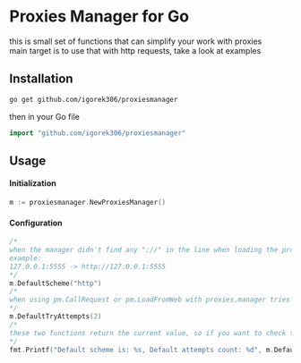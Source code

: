 # Proxies Manager for Go
 this is small set of functions that can simplify your work with proxies  
 main target is to use that with http requests, take a look at examples

## Installation 
```bash
go get github.com/igorek306/proxiesmanager
```
then in your Go file
```go
import "github.com/igorek306/proxiesmanager"
```
## Usage

#### Initialization
```go
m := proxiesmanager.NewProxiesManager()
```
#### Configuration
```go
/*
when the manager didn't find any "://" in the line when loading the proxy, it assumes there is no schema and adds a default scheme
example:
127.0.0.1:5555 -> http://127.0.0.1:5555
*/
m.DefaultScheme("http") 
/*
when using pm.CallRequest or pm.LoadFromWeb with proxies,manager tries call request using each loaded proxy and the tries value determines how many times it will test the same proxy before returning an error
*/
m.DefaultTryAttempts(2)
/*
these two functions return the current value, so if you want to check the default values without changing them, try:
*/
fmt.Printf("Default scheme is: %s, Default attempts count: %d", m.DefaultScheme(""),m.DefaultTryAttempts(0))
```